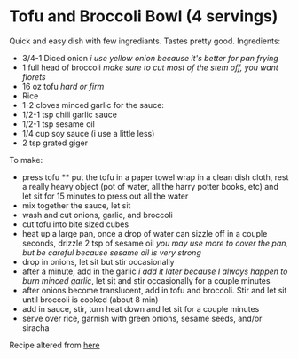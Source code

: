 #  Tofu and Broccoli Bowl (4 servings)

Quick and easy dish with few ingrediants. Tastes pretty good.
Ingredients:
* 3/4-1 Diced onion *i use yellow onion because it's better for pan frying*
* 1 full head of broccoli *make sure to cut most of the stem off, you want florets* 
* 16 oz tofu *hard or firm*
* Rice
* 1-2 cloves minced garlic
for the sauce:
* 1/2-1 tsp chili garlic sauce
* 1/2-1 tsp sesame oil 
* 1/4 cup soy sauce (i use a little less)
* 2 tsp grated giger

To make:
* press tofu
	** put the tofu in a paper towel wrap in a clean dish cloth, rest a really heavy object (pot of water, all the harry potter books, etc) and let sit for 15 minutes to press out all the water
* mix together the sauce, let sit
* wash and cut onions, garlic, and broccoli
* cut tofu into bite sized cubes
* heat up a large pan, once a drop of water can sizzle off in a couple seconds, drizzle 2 tsp of sesame oil *you may use more to cover the pan, but be careful because sesame oil is very strong*
* drop in onions, let sit but stir occasionally  
* after a minute, add in the garlic *i add it later because I always happen to burn minced garlic*, let sit and stir occasionally for a couple minutes 
* after onions become translucent, add in tofu and broccoli. Stir and let sit until broccoli is cooked (about 8 min)
* add in sauce, stir, turn heat down and let sit for a couple minutes
* serve over rice, garnish with green onions, sesame seeds, and/or siracha


Recipe altered from [here](https://www.budgetbytes.com/2016/02/pan-fried-sesame-tofu-with-broccoli/)

